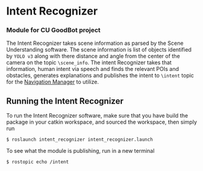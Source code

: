# Intent Recognizer

### Module for CU GoodBot project

The Intent Recognizer takes scene information as parsed by the Scene Understanding software. The scene information is list of objects identified by `YOLO v3` along with there distance and angle from the center of the camera on the topic `\scene_info`. The intent Recognizer takes that information, human intent via speech and finds the relevant POIs and obstacles, generates explanations and publishes the intent to `\intent` topic for the [Navigation Manager](https://github.com/cu-goodbot/NavigationManager) to utilize.

## Running the Intent Recognizer

To run the Intent Recognizer software, make sure that you have build the package in your catkin workspace, and sourced the workspace, then simply run

```
$ roslaunch intent_recognizer intent_recognizer.launch
```

To see what the module is publishing, run in a new terminal
```
$ rostopic echo /intent
```
